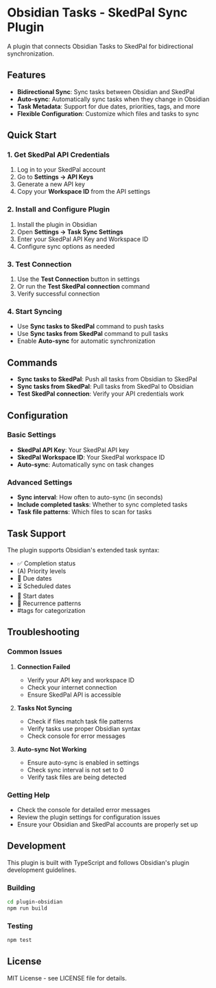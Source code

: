 # Obsidian Tasks - SkedPal Sync Plugin

A plugin that connects Obsidian Tasks to SkedPal for bidirectional synchronization.

## Features

- **Bidirectional Sync**: Sync tasks between Obsidian and SkedPal
- **Auto-sync**: Automatically sync tasks when they change in Obsidian
- **Task Metadata**: Support for due dates, priorities, tags, and more
- **Flexible Configuration**: Customize which files and tasks to sync

## Quick Start

### 1. Get SkedPal API Credentials

1. Log in to your SkedPal account
2. Go to **Settings → API Keys**
3. Generate a new API key
4. Copy your **Workspace ID** from the API settings

### 2. Install and Configure Plugin

1. Install the plugin in Obsidian
2. Open **Settings → Task Sync Settings**
3. Enter your SkedPal API Key and Workspace ID
4. Configure sync options as needed

### 3. Test Connection

1. Use the **Test Connection** button in settings
2. Or run the **Test SkedPal connection** command
3. Verify successful connection

### 4. Start Syncing

- Use **Sync tasks to SkedPal** command to push tasks
- Use **Sync tasks from SkedPal** command to pull tasks
- Enable **Auto-sync** for automatic synchronization

## Commands

- **Sync tasks to SkedPal**: Push all tasks from Obsidian to SkedPal
- **Sync tasks from SkedPal**: Pull tasks from SkedPal to Obsidian
- **Test SkedPal connection**: Verify your API credentials work

## Configuration

### Basic Settings

- **SkedPal API Key**: Your SkedPal API key
- **SkedPal Workspace ID**: Your SkedPal workspace ID
- **Auto-sync**: Automatically sync on task changes

### Advanced Settings

- **Sync interval**: How often to auto-sync (in seconds)
- **Include completed tasks**: Whether to sync completed tasks
- **Task file patterns**: Which files to scan for tasks

## Task Support

The plugin supports Obsidian's extended task syntax:

- ✅ Completion status
- (A) Priority levels
- 📅 Due dates
- ⏳ Scheduled dates
- 🛫 Start dates
- 🔁 Recurrence patterns
- #tags for categorization

## Troubleshooting

### Common Issues

1. **Connection Failed**
   - Verify your API key and workspace ID
   - Check your internet connection
   - Ensure SkedPal API is accessible

2. **Tasks Not Syncing**
   - Check if files match task file patterns
   - Verify tasks use proper Obsidian syntax
   - Check console for error messages

3. **Auto-sync Not Working**
   - Ensure auto-sync is enabled in settings
   - Check sync interval is not set to 0
   - Verify task files are being detected

### Getting Help

- Check the console for detailed error messages
- Review the plugin settings for configuration issues
- Ensure your Obsidian and SkedPal accounts are properly set up

## Development

This plugin is built with TypeScript and follows Obsidian's plugin development guidelines.

### Building

```bash
cd plugin-obsidian
npm run build
```

### Testing

```bash
npm test
```

## License

MIT License - see LICENSE file for details.